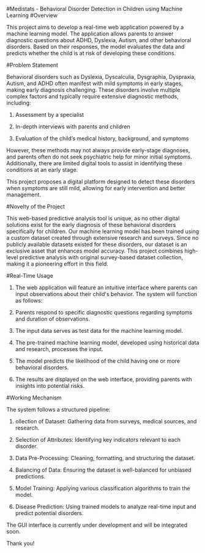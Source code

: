 #Medistats - Behavioral Disorder Detection in Children using Machine Learning
#Overview

This project aims to develop a real-time web application powered by a machine learning model. The application allows parents to answer diagnostic questions about ADHD, Dyslexia, Autism, and other behavioral disorders. Based on their responses, the model evaluates the data and predicts whether the child is at risk of developing these conditions.

#Problem Statement

Behavioral disorders such as Dyslexia, Dyscalculia, Dysgraphia, Dyspraxia, Autism, and ADHD often manifest with mild symptoms in early stages, making early diagnosis challenging. These disorders involve multiple complex factors and typically require extensive diagnostic methods, including:

1. Assessment by a specialist

2. In-depth interviews with parents and children

3. Evaluation of the child’s medical history, background, and symptoms

However, these methods may not always provide early-stage diagnoses, and parents often do not seek psychiatric help for minor initial symptoms. Additionally, there are limited digital tools to assist in identifying these conditions at an early stage.

This project proposes a digital platform designed to detect these disorders when symptoms are still mild, allowing for early intervention and better management.

#Novelty of the Project

This web-based predictive analysis tool is unique, as no other digital solutions exist for the early diagnosis of these behavioral disorders specifically for children. Our machine learning model has been trained using a custom dataset created through extensive research and surveys. Since no publicly available datasets existed for these disorders, our dataset is an exclusive asset that enhances model accuracy. This project combines high-level predictive analysis with original survey-based dataset collection, making it a pioneering effort in this field.

#Real-Time Usage

1. The web application will feature an intuitive interface where parents can input observations about their child's behavior. The system will function as follows:

2. Parents respond to specific diagnostic questions regarding symptoms and duration of observations.

3. The input data serves as test data for the machine learning model.

4. The pre-trained machine learning model, developed using historical data and research, processes the input.

5. The model predicts the likelihood of the child having one or more behavioral disorders.

6. The results are displayed on the web interface, providing parents with insights into potential risks.

#Working Mechanism

The system follows a structured pipeline:

1. ollection of Dataset: Gathering data from surveys, medical sources, and research.

2. Selection of Attributes: Identifying key indicators relevant to each disorder.

3. Data Pre-Processing: Cleaning, formatting, and structuring the dataset.

4. Balancing of Data: Ensuring the dataset is well-balanced for unbiased predictions.

5. Model Training: Applying various classification algorithms to train the model.

6. Disease Prediction: Using trained models to analyze real-time input and predict potential disorders.

The GUI interface is currently under development and will be integrated soon.

Thank you!
